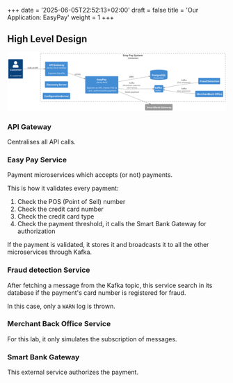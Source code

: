 +++
date = '2025-06-05T22:52:13+02:00'
draft = false
title = 'Our Application: EasyPay'
weight = 1
+++

## High Level Design

![The Easy Pay System](architecture.svg)

### API Gateway

Centralises all API calls.

### Easy Pay Service

Payment microservices which accepts (or not) payments.

This is how it validates every payment:

1. Check the POS (Point of Sell) number
2. Check the credit card number
3. Check the credit card type
4. Check the payment threshold, it calls the Smart Bank Gateway for authorization

If the payment is validated, it stores it and broadcasts it to all the other microservices through Kafka.

### Fraud detection Service

After fetching a message from the Kafka topic, this service search in its database if the payment's card number is
registered for fraud.

In this case, only a ``WARN`` log is thrown.

### Merchant Back Office Service

For this lab, it only simulates the subscription of messages.

### Smart Bank Gateway

This external service authorizes the payment.